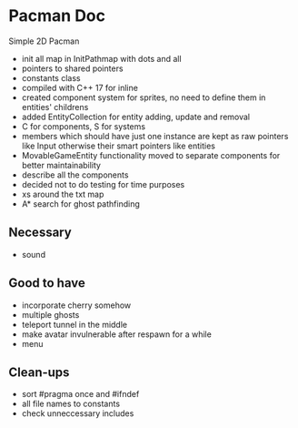 # Pacman Doc
Simple 2D Pacman
- init all map in InitPathmap with dots and all
- pointers to shared pointers
- constants class
- compiled with C++ 17 for inline
- created component system for sprites, no need to define them in entities' childrens
- added EntityCollection for entity adding, update and removal
- C for components, S for systems
- members which should have just one instance are kept as raw pointers like Input 
otherwise their smart pointers like entities
- MovableGameEntity functionality moved to separate components for better maintainability
- describe all the components
- decided not to do testing for time purposes
- xs around the txt map
- A* search for ghost pathfinding

## Necessary
- sound

## Good to have
- incorporate cherry somehow
- multiple ghosts
- teleport tunnel in the middle
- make avatar invulnerable after respawn for a while
- menu

## Clean-ups
- sort #pragma once and #ifndef
- all file names to constants
- check unneccessary includes
